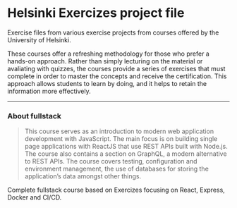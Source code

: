 # Helsinki Exercizes project file

Exercise files from various exercise projects from courses offered by the University of Helsinki.

These courses offer a refreshing methodology for those who prefer a hands-on approach. Rather than simply lecturing on the material or avaliating with quizzes, the courses provide a series of exercises that must complete in order to master the concepts and receive the certification. This approach allows students to learn by doing, and it helps to retain the information more effectively.

---

### About fullstack

> This course serves as an introduction to modern web application development with JavaScript. The main focus is on building single page applications with ReactJS that use REST APIs built with Node.js. The course also contains a section on GraphQL, a modern alternative to REST APIs.
The course covers testing, configuration and environment management, the use of databases for storing the application’s data amongst other things.

Complete fullstack course based on Exercizes focusing on React, Express, Docker and CI/CD.
